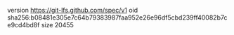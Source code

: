 version https://git-lfs.github.com/spec/v1
oid sha256:b08481e305e7c64b79383987faa952e26e96df5cbd239ff40082b7ce9cd4bd8f
size 20455
